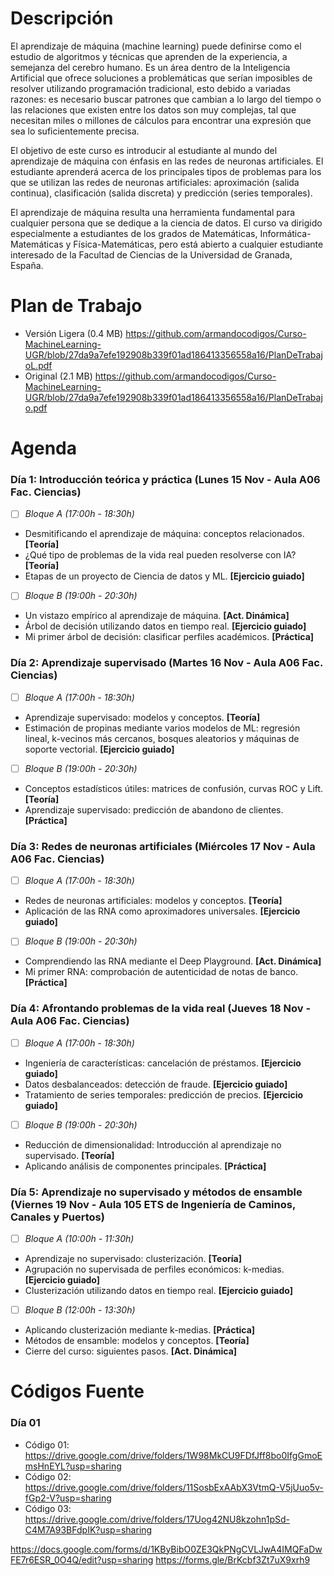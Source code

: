 # Descripción
El aprendizaje de máquina (machine learning) puede definirse como el estudio de algoritmos y técnicas que aprenden de la experiencia, a semejanza del cerebro humano. Es un área dentro de la Inteligencia Artificial que ofrece soluciones a problemáticas que serían imposibles de resolver utilizando programación tradicional, esto debido a variadas razones: es necesario buscar patrones que cambian a lo largo del tiempo o las relaciones que existen entre los datos son muy complejas, tal que necesitan miles o millones de cálculos para encontrar una expresión que sea lo suficientemente precisa.

El objetivo de este curso es introducir al estudiante al mundo del aprendizaje de máquina con énfasis en las redes de neuronas artificiales. El estudiante aprenderá acerca de los principales tipos de problemas para los que se utilizan las redes de neuronas artificiales: aproximación (salida continua), clasificación (salida discreta) y predicción (series temporales).

El aprendizaje de máquina resulta una herramienta fundamental para cualquier persona que se dedique a la ciencia de datos. El curso va dirigido especialmente a estudiantes de los grados de Matemáticas, Informática-Matemáticas y Física-Matemáticas, pero está abierto a cualquier estudiante interesado de la Facultad de Ciencias de la Universidad de Granada, España.

# Plan de Trabajo
- Versión Ligera (0.4 MB) https://github.com/armandocodigos/Curso-MachineLearning-UGR/blob/27da9a7efe192908b339f01ad186413356558a16/PlanDeTrabajoL.pdf
- Original (2.1 MB) https://github.com/armandocodigos/Curso-MachineLearning-UGR/blob/27da9a7efe192908b339f01ad186413356558a16/PlanDeTrabajo.pdf

# Agenda

### Día 1: Introducción teórica y práctica (Lunes 15 Nov - Aula A06 Fac. Ciencias)
- [ ] *Bloque A (17:00h - 18:30h)*
- Desmitificando el aprendizaje de máquina: conceptos relacionados. **[Teoría]**
- ¿Qué tipo de problemas de la vida real pueden resolverse con IA? **[Teoría]**
- Etapas de un proyecto de Ciencia de datos y ML. **[Ejercicio guiado]**
- [ ] *Bloque B (19:00h - 20:30h)*
- Un vistazo empírico al aprendizaje de máquina. **[Act. Dinámica]**
- Árbol de decisión utilizando datos en tiempo real. **[Ejercicio guiado]**
- Mi primer árbol de decisión: clasificar perfiles académicos. **[Práctica]**

### Día 2: Aprendizaje supervisado (Martes 16 Nov - Aula A06 Fac. Ciencias)
- [ ] *Bloque A (17:00h - 18:30h)*
- Aprendizaje supervisado: modelos y conceptos. **[Teoría]**
- Estimación de propinas mediante varios modelos de ML: regresión lineal, k-vecinos más cercanos, bosques aleatorios y máquinas de soporte vectorial. **[Ejercicio guiado]**
- [ ] *Bloque B (19:00h - 20:30h)*
- Conceptos estadísticos útiles: matrices de confusión, curvas ROC y Lift. **[Teoría]**
- Aprendizaje supervisado: predicción de abandono de clientes. **[Práctica]**

### Día 3: Redes de neuronas artificiales (Miércoles 17 Nov - Aula A06 Fac. Ciencias)
- [ ] *Bloque A (17:00h - 18:30h)*
- Redes de neuronas artificiales: modelos y conceptos. **[Teoría]**
- Aplicación de las RNA como aproximadores universales. **[Ejercicio guiado]**
- [ ] *Bloque B (19:00h - 20:30h)*
- Comprendiendo las RNA mediante el Deep Playground. **[Act. Dinámica]**
- Mi primer RNA: comprobación de autenticidad de notas de banco. **[Práctica]**

### Día 4: Afrontando problemas de la vida real (Jueves 18 Nov - Aula A06 Fac. Ciencias)
- [ ] *Bloque A (17:00h - 18:30h)*
- Ingeniería de características: cancelación de préstamos. **[Ejercicio guiado]**
- Datos desbalanceados: detección de fraude. **[Ejercicio guiado]**
- Tratamiento de series temporales: predicción de precios. **[Ejercicio guiado]**
- [ ] *Bloque B (19:00h - 20:30h)*
- Reducción de dimensionalidad: Introducción al aprendizaje no supervisado. **[Teoría]**
- Aplicando análisis de componentes principales. **[Práctica]**

### Día 5: Aprendizaje no supervisado y métodos de ensamble (Viernes 19 Nov - Aula 105 ETS de Ingeniería de Caminos, Canales y Puertos)
- [ ] *Bloque A (10:00h - 11:30h)*
- Aprendizaje no supervisado: clusterización. **[Teoría]**
- Agrupación no supervisada de perfiles económicos: k-medias. **[Ejercicio guiado]**
- Clusterización utilizando datos en tiempo real. **[Ejercicio guiado]**
- [ ] *Bloque B (12:00h - 13:30h)*
- Aplicando clusterización mediante k-medias. **[Práctica]**
- Métodos de ensamble: modelos y conceptos. **[Teoría]**
- Cierre del curso: siguientes pasos. **[Act. Dinámica]**

# Códigos Fuente

### Día 01
- Código 01: https://drive.google.com/drive/folders/1W98MkCU9FDfJff8bo0IfgGmoEmsHnEYL?usp=sharing
- Código 02: https://drive.google.com/drive/folders/11SosbExAAbX3VtmQ-V5jUuo5v-fGp2-V?usp=sharing
- Código 03: https://drive.google.com/drive/folders/17Uog42NU8kzohn1pSd-C4M7A93BFdpIK?usp=sharing

https://docs.google.com/forms/d/1KByBibO0ZE3QkPNgCVLJwA4IMQFaDwFE7r6ESR_0O4Q/edit?usp=sharing
https://forms.gle/BrKcbf3Zt7uX9xrh9
